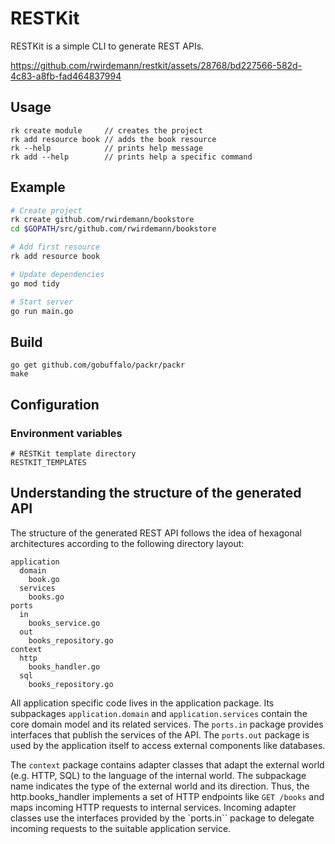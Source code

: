 # RESTKit
RESTKit is a simple CLI to generate REST APIs.

https://github.com/rwirdemann/restkit/assets/28768/bd227566-582d-4c83-a8fb-fad464837994

## Usage
```
rk create module     // creates the project 
rk add resource book // adds the book resource
rk --help            // prints help message
rk add --help        // prints help a specific command
```

## Example
```bash
# Create project 
rk create github.com/rwirdemann/bookstore
cd $GOPATH/src/github.com/rwirdemann/bookstore

# Add first resource
rk add resource book

# Update dependencies
go mod tidy

# Start server
go run main.go
```

## Build

```text
go get github.com/gobuffalo/packr/packr
make
```

## Configuration

### Environment variables
```
# RESTKit template directory
RESTKIT_TEMPLATES
```

## Understanding the structure of the generated API
The structure of the generated REST API follows the idea of hexagonal architectures according to the
following directory layout:

```text
application
  domain
    book.go
  services
    books.go
ports
  in
    books_service.go
  out
    books_repository.go
context
  http
    books_handler.go
  sql
    books_repository.go    
```

All application specific code lives in the application package. Its subpackages `application.domain`
and `application.services` contain the core domain model and its related services. The `ports.in`
package provides interfaces that publish the services of the API. The `ports.out` package is used by
the application itself to access external components like databases.

The `context` package contains adapter classes that adapt the external world (e.g. HTTP, SQL) to the
language of the internal world. The subpackage name indicates the type of the external world and its
direction. Thus, the http.books_handler implements a set of HTTP endpoints like `GET /books` and
maps incoming HTTP requests to internal services. Incoming adapter classes use the interfaces
provided by the `ports.in`` package to delegate incoming requests to the suitable application
service.

